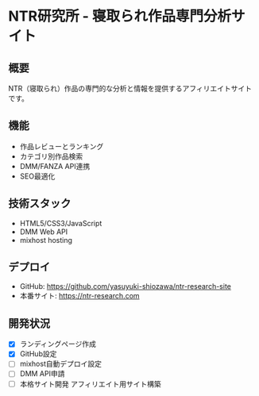# NTR研究所 - 寝取られ作品専門分析サイト

## 概要
NTR（寝取られ）作品の専門的な分析と情報を提供するアフィリエイトサイトです。

## 機能
- 作品レビューとランキング
- カテゴリ別作品検索
- DMM/FANZA API連携
- SEO最適化

## 技術スタック
- HTML5/CSS3/JavaScript
- DMM Web API
- mixhost hosting

## デプロイ
- GitHub: https://github.com/yasuyuki-shiozawa/ntr-research-site
- 本番サイト: https://ntr-research.com

## 開発状況
- [x] ランディングページ作成
- [x] GitHub設定
- [ ] mixhost自動デプロイ設定
- [ ] DMM API申請
- [ ] 本格サイト開発
アフィリエイト用サイト構築
